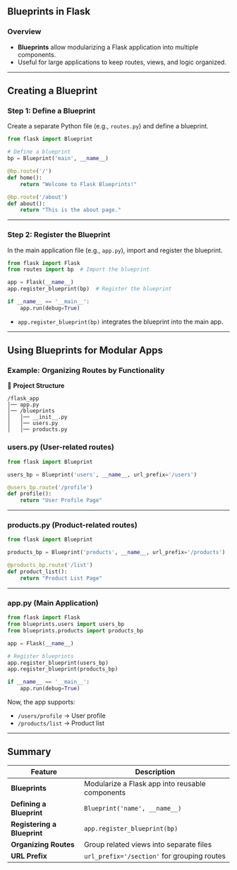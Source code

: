 ## Blueprints in Flask  

### Overview  
- **Blueprints** allow modularizing a Flask application into multiple components.  
- Useful for large applications to keep routes, views, and logic organized.  

---

## Creating a Blueprint  

### Step 1: Define a Blueprint  
Create a separate Python file (e.g., `routes.py`) and define a blueprint.

```python
from flask import Blueprint

# Define a blueprint
bp = Blueprint('main', __name__)

@bp.route('/')
def home():
    return "Welcome to Flask Blueprints!"

@bp.route('/about')
def about():
    return "This is the about page."
```

---

### Step 2: Register the Blueprint  
In the main application file (e.g., `app.py`), import and register the blueprint.

```python
from flask import Flask
from routes import bp  # Import the blueprint

app = Flask(__name__)
app.register_blueprint(bp)  # Register the blueprint

if __name__ == '__main__':
    app.run(debug=True)
```

- `app.register_blueprint(bp)` integrates the blueprint into the main app.  

---

## Using Blueprints for Modular Apps  

### Example: Organizing Routes by Functionality  
📂 **Project Structure**  
```
/flask_app
│── app.py
│── /blueprints
│   │── __init__.py
│   │── users.py
│   │── products.py
```

### **users.py** (User-related routes)
```python
from flask import Blueprint

users_bp = Blueprint('users', __name__, url_prefix='/users')

@users_bp.route('/profile')
def profile():
    return "User Profile Page"
```

---

### **products.py** (Product-related routes)
```python
from flask import Blueprint

products_bp = Blueprint('products', __name__, url_prefix='/products')

@products_bp.route('/list')
def product_list():
    return "Product List Page"
```

---

### **app.py** (Main Application)
```python
from flask import Flask
from blueprints.users import users_bp
from blueprints.products import products_bp

app = Flask(__name__)

# Register blueprints
app.register_blueprint(users_bp)
app.register_blueprint(products_bp)

if __name__ == '__main__':
    app.run(debug=True)
```

Now, the app supports:  
- `/users/profile` → User profile  
- `/products/list` → Product list  

---

## Summary  

| Feature | Description |
|---------|------------|
| **Blueprints** | Modularize a Flask app into reusable components |
| **Defining a Blueprint** | `Blueprint('name', __name__)` |
| **Registering a Blueprint** | `app.register_blueprint(bp)` |
| **Organizing Routes** | Group related views into separate files |
| **URL Prefix** | `url_prefix='/section'` for grouping routes |
